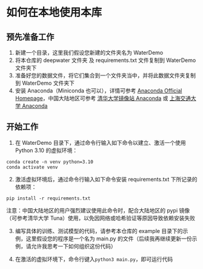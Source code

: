 # 如何在本地使用本库

## 预先准备工作

1. 新建一个目录，这里我们假设您新建的文件夹名为 WaterDemo
2. 将本仓库的 deepwater 文件夹 及 requirements.txt 文件复制到 WaterDemo 文件夹下
3. 准备好您的数据文件，将它们集合到一个文件夹当中，并将此数据文件夹复制到 WaterDemo 文件夹下
4. 安装 Anaconda（Miniconda 也可以），详情可参考 [Anaconda Official Homepage](https://www.anaconda.com/)，中国大陆地区可参考 [清华大学镜像站 Anaconda](https://mirrors.tuna.tsinghua.edu.cn/help/anaconda/) 或 [上海交通大学 Anaconda](https://mirrors.sjtug.sjtu.edu.cn/docs/anaconda)

## 开始工作
1. 在 WaterDemo 目录下，通过命令行输入如下命令以建立、激活一个使用 Python 3.10 的虚拟环境：
```shell
conda create -n venv python=3.10
conda activate venv
```

2. 激活虚拟环境后，通过命令行输入如下命令安装 requirements.txt 下所记录的依赖项：
```shell
pip install -r requirements.txt
```
注意：中国大陆地区的用户强烈建议使用此命令时，配合大陆地区的 pypi 镜像（可参考清华大学 Tuna）使用，以免因网络或哈希验证等原因导致依赖安装失败

3. 编写具体的训练、测试模型的代码，请参考本仓库的 example 目录下的示例，这里假设您的程序是一个名为 main.py 的文件（后续我再继续更新一份示例，请允许我思考一下如何组织这份代码）

4. 在激活的虚拟环境下，命令行键入`python3 main.py`，即可运行代码